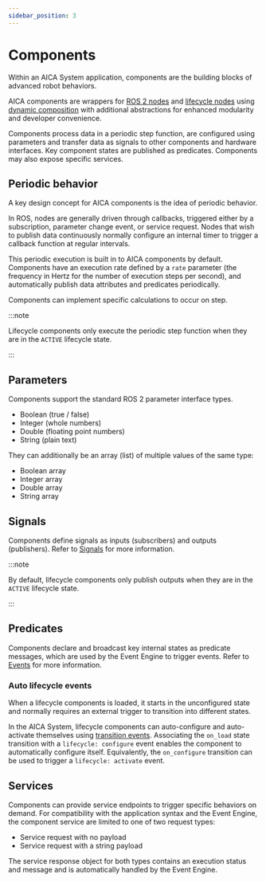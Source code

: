 ```yaml
---
sidebar_position: 3
---
```


# Components

Within an AICA System application, components are the building blocks of advanced robot behaviors.

AICA components are wrappers for [ROS 2 nodes](../03-ros-concepts/01-nodes.md)
and [lifecycle nodes](../03-ros-concepts/02-lifecycle.md)
using [dynamic composition](../03-ros-concepts/03-composition.md) with additional abstractions for enhanced modularity
and developer convenience.

Components process data in a periodic step function, are configured using parameters and transfer data as signals to
other components and hardware interfaces. Key component states are published as predicates. Components may also expose
specific services.

## Periodic behavior

A key design concept for AICA components is the idea of periodic behavior.

In ROS, nodes are generally driven through callbacks, triggered either by a subscription, parameter change event,
or service request. Nodes that wish to publish data continuously normally configure an internal timer to trigger a
callback function at regular intervals.

This periodic execution is built in to AICA components by default. Components have an execution rate defined by
a `rate` parameter (the frequency in Hertz for the number of execution steps per second), and automatically publish data
attributes and predicates periodically.

Components can implement specific calculations to occur on step.

:::note

Lifecycle components only execute the periodic step function when they are in the `ACTIVE` lifecycle state.

:::

## Parameters

Components support the standard ROS 2 parameter interface types.

- Boolean (true / false)
- Integer (whole numbers)
- Double (floating point numbers)
- String (plain text)

They can additionally be an array (list) of multiple values of the same type:

- Boolean array
- Integer array
- Double array
- String array

<!-- TODO: not sure if this goes too deep for the concepts section
Internally, components define parameters as real data objects which are bound to the corresponding ROS 2 parameter message type.
This allows components to also define parameters as mathematical vectors, matrices and the spatial state types defined in
the [`state_representation` library](https://aica-technology.github.io/control-libraries/versions/main/md__github_workspace_source_state_representation__r_e_a_d_m_e.html).
-->

## Signals

Components define signals as inputs (subscribers) and outputs (publishers). Refer to [Signals](./01-signals.md) for more
information.

:::note

By default, lifecycle components only publish outputs when they are in the `ACTIVE` lifecycle state.

:::

## Predicates

Components declare and broadcast key internal states as predicate messages, which are used by the Event Engine
to trigger events. Refer to [Events](./02-events.md) for more information.

### Auto lifecycle events

When a lifecycle components is loaded, it starts in the unconfigured state and normally requires an external trigger to
transition into different states.

In the AICA System, lifecycle components can auto-configure and auto-activate themselves
using [transition events](./02-events.md#transitions). Associating the `on_load` state transition with a
`lifecycle: configure` event enables the component to automatically configure itself. Equivalently, the `on_configure`
transition can be used to trigger a `lifecycle: activate` event.

<!-- TODO: explain that this only works if everything happens on load, not after deactivating it reactivates again -->

## Services

Components can provide service endpoints to trigger specific behaviors on demand. For compatibility with the application
syntax and the Event Engine, the component service are limited to one of two request types:

- Service request with no payload
- Service request with a string payload

The service response object for both types contains an execution status and message and is automatically handled by the
Event Engine.